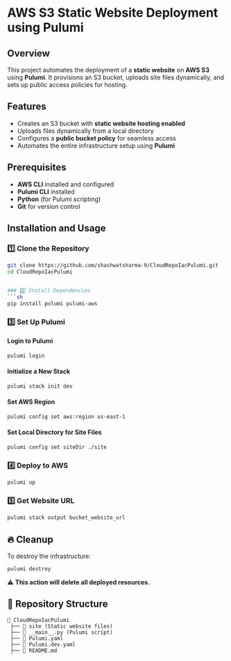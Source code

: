 # AWS S3 Static Website Deployment using Pulumi

## Overview  
This project automates the deployment of a **static website** on **AWS S3** using **Pulumi**. It provisions an S3 bucket, uploads site files dynamically, and sets up public access policies for hosting.  

## Features  
- Creates an S3 bucket with **static website hosting enabled**  
- Uploads files dynamically from a local directory  
- Configures a **public bucket policy** for seamless access  
- Automates the entire infrastructure setup using **Pulumi**  

## Prerequisites  
- **AWS CLI** installed and configured  
- **Pulumi CLI** installed  
- **Python** (for Pulumi scripting)  
- **Git** for version control  

## Installation and Usage  

### 1️⃣ Clone the Repository  
```sh
git clone https://github.com/shashwatsharma-9/CloudRepoIacPulumi.git
cd CloudRepoIacPulumi


### 2️⃣ Install Dependencies
```sh
pip install pulumi pulumi-aws
```

### 3️⃣ Set Up Pulumi
#### Login to Pulumi
```sh
pulumi login
```
#### Initialize a New Stack
```sh
pulumi stack init dev
```
#### Set AWS Region
```sh
pulumi config set aws:region us-east-1
```
#### Set Local Directory for Site Files
```sh
pulumi config set siteDir ./site
```

### 4️⃣ Deploy to AWS
```sh
pulumi up
```

### 5️⃣ Get Website URL
```sh
pulumi stack output bucket_website_url
```

## 🔥 Cleanup
To destroy the infrastructure:
```sh
pulumi destroy
```
⚠️ **This action will delete all deployed resources.**

## 📂 Repository Structure
```
📂 CloudRepoIacPulumi  
 ├── 📂 site (Static website files)  
 ├── 📄 __main__.py (Pulumi script)  
 ├── 📄 Pulumi.yaml  
 ├── 📄 Pulumi.dev.yaml  
 ├── 📄 README.md  
